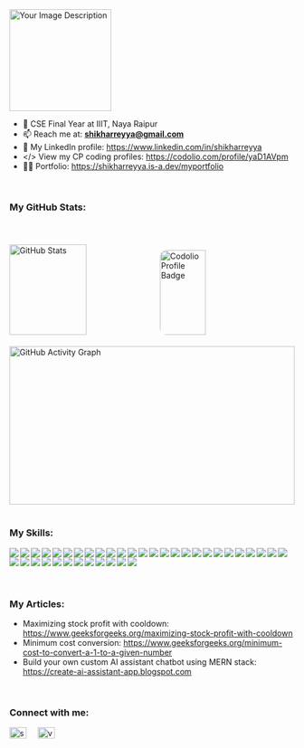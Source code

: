 <img height="180px" style="aspect-ratio: 16/9;" src="https://drive.google.com/uc?id=10ZU06rjhKAh47OwssxVq-5PZECRJ6zrs" alt="Your Image Description">

<br>

- 🏫 CSE Final Year at IIIT, Naya Raipur
- 📫 Reach me at: **shikharreyya@gmail.com**
- 🔗 My LinkedIn profile: https://www.linkedin.com/in/shikharreyya
- </> View my CP coding profiles: https://codolio.com/profile/yaD1AVpm
- 👨‍💻 Portfolio: https://shikharreyya.is-a.dev/myportfolio

<br>

### My GitHub Stats:

<div>
  <img height="160px" width="52%" src="https://github-readme-stats.vercel.app/api?username=poseidon0070&show_icons=true&locale=en&theme=dark" alt="GitHub Stats" />
  <a href="https://codolio.com/profile/yaD1AVpm" target="_blank" title="View my Codolio Profile">
    <img height="150px" width="40%" style="margin-top:50px; border-radius:12px;" src="https://img.shields.io/badge/Codolio-Profile-blueviolet?style=for-the-badge&logo=codemirror&logoColor=white" alt="Codolio Profile Badge" />
  </a>
</div>

<br>


<div style="margin: 0; padding: 0; width: 100%;">
  <img
    src="https://github-readme-activity-graph.vercel.app/graph?username=poseidon0070&bg_color=000000&color=19d784&line=bfd661&point=257024&area=true&hide_border=true" alt="GitHub Activity Graph"
    alt="Your Image Description"
    style="
      display: block;
      width: 100%;
      height: 280px;
      margin: 0;
      padding: 0;
      aspect-ratio: 16/9;
      object-fit: cover;
    "
  />
</div>

<br>

### My Skills:

<img align='left' src="https://img.shields.io/badge/firebase-a08021?style=Social&logo=firebase&logoColor=ffcd34">
<img align='left' src="https://img.shields.io/badge/Next-black?style=Social&logo=next.js&logoColor=white">
<img align='left' src="https://img.shields.io/badge/typescript-%23007ACC.svg?style=Social&logo=typescript&logoColor=white">
<img align='left' src="https://img.shields.io/badge/c++-%2300599C.svg?style=Social&logo=c%2B%2B&logoColor=white">
<img align='left' src="https://img.shields.io/badge/node.js-6DA55F?style=Social&logo=node.js&logoColor=white">
<img align='left' src="https://img.shields.io/badge/express.js-%23404d59.svg?style=Social&logo=express&logoColor=%2361DAFB">
<img align='left' src="https://img.shields.io/badge/bootstrap-%238511FA.svg?style=Social&logo=bootstrap&logoColor=white">
<img align='left' src="https://img.shields.io/badge/tailwindcss-%2338B2AC.svg?style=Social&logo=tailwind-css&logoColor=white">
<img align='left' src="https://img.shields.io/badge/python-3670A0?style=Social&logo=python&logoColor=ffdd54">
<img align='left' src="https://img.shields.io/badge/NPM-%23CB3837.svg?style=Social&logo=npm&logoColor=white">
<img align='left' src="https://img.shields.io/badge/redux-%23593d88.svg?style=Social&logo=redux&logoColor=white">
<img align='left' src="https://img.shields.io/badge/MongoDB-%234ea94b.svg?style=Social&logo=mongodb&logoColor=white">
<img align='left' src="https://img.shields.io/badge/git-%23F05033.svg?style=Social&logo=git&logoColor=white">
<img align='left' src="https://img.shields.io/badge/github-%23121011.svg?style=Social&logo=github&logoColor=white">
<img align='left' src="https://img.shields.io/badge/docker-%230db7ed.svg?style=Social&logo=docker&logoColor=white">
<img align='left' src="https://img.shields.io/badge/postgres-%23316192.svg?style=Social&logo=postgresql&logoColor=white">
<img align='left' src="https://img.shields.io/badge/redis-%23DD0031.svg?style=Social&logo=redis&logoColor=white">
<img align='left' src="https://img.shields.io/badge/Codeforces-445f9d?style=Social&logo=Codeforces&logoColor=white">
<img align='left' src="https://img.shields.io/badge/Leetcode-000000?style=Social&logo=LeetCode&logoColor=#d16c06">
<img align='left' src="https://img.shields.io/badge/nestjs-%23E0234E.svg?style=Social&logo=nestjs&logoColor=white">
<img align='left' src="https://img.shields.io/badge/NODEMON-%23323330.svg?style=Social&logo=nodemon&logoColor=%BBDEAD">
<img align='left' src="https://img.shields.io/badge/react-%2320232a.svg?style=Social&logo=react&logoColor=%2361DAFB">
<img align='left' src="https://img.shields.io/badge/React_Router-CA4245?style=Social&logo=react-router&logoColor=white">
<img align='left' src="https://img.shields.io/badge/SASS-hotpink.svg?style=Social&logo=SASS&logoColor=white">
<img align='left' src="https://img.shields.io/badge/vite-%23646CFF.svg?style=Social&logo=vite&logoColor=white">
<img align='left' src="https://img.shields.io/badge/AWS-%23FF9900.svg?style=Social&logo=amazon-aws&logoColor=white">
<img align='left' src="https://img.shields.io/badge/netlify-%23000000.svg?style=Social&logo=netlify&logoColor=#00C7B7">
<img align='left' src="https://img.shields.io/badge/Render-%46E3B7.svg?style=Social&logo=render&logoColor=white">
<img align='left' src="https://img.shields.io/badge/vercel-%23000000.svg?style=Social&logo=vercel&logoColor=white">
<img align='left' src="https://img.shields.io/badge/Visual%20Studio%20Code-0078d7.svg?style=Social&logo=visual-studio-code&logoColor=white">
<img align='left' src="https://img.shields.io/badge/android%20studio-346ac1?style=Social&logo=android%20studio&logoColor=white">
<img align='left' src="https://img.shields.io/badge/c-%2300599C.svg?style=Social&logo=c&logoColor=white">
<img align='left' src="https://img.shields.io/badge/css3-%231572B6.svg?style=Social&logo=css3&logoColor=white">
<img align='left' src="https://img.shields.io/badge/javascript-%23323330.svg?style=Social&logo=javascript&logoColor=%23F7DF1E">
<img align='left' src="https://img.shields.io/badge/Prisma-3982CE?style=Social&logo=Prisma&logoColor=white">
<img align='left' src="https://img.shields.io/badge/-playwright-%232EAD33?style=Social&logo=playwright&logoColor=white">
<img align='left' src="https://img.shields.io/badge/JWT-black?style=Social&logo=JSON%20web%20tokens">
<img src="https://img.shields.io/badge/FastAPI-005571?style=Social&logo=fastapi">

<br>
<br>
<br>

### My Articles:

- Maximizing stock profit with cooldown: https://www.geeksforgeeks.org/maximizing-stock-profit-with-cooldown
- Minimum cost conversion: https://www.geeksforgeeks.org/minimum-cost-to-convert-a-1-to-a-given-number
- Build your own custom AI assistant chatbot using MERN stack: https://create-ai-assistant-app.blogspot.com

<br>


### Connect with me:

<p>
<a href="https://www.linkedin.com/in/shikharreyya" target="blank"><img align="center" src="https://raw.githubusercontent.com/rahuldkjain/github-profile-readme-generator/master/src/images/icons/Social/linked-in-alt.svg" alt="shikhar reyya" height="20" width="30" /></a>&nbsp;&nbsp;&nbsp;&nbsp;
<a href="https://twitter.com/voldemort_7585" target="blank"><img align="center" src="https://raw.githubusercontent.com/rahuldkjain/github-profile-readme-generator/master/src/images/icons/Social/twitter.svg" alt="voldemoty_7585" height="20" width="30" /></a> &nbsp;&nbsp;&nbsp;&nbsp;
</p>
